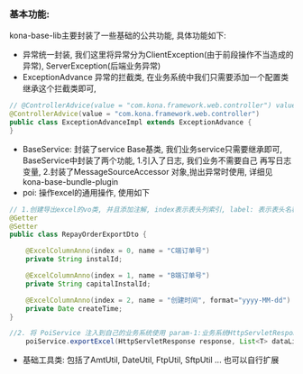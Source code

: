 ### 基本功能:
kona-base-lib主要封装了一些基础的公共功能, 具体功能如下:
- 异常统一封装, 我们这里将异常分为ClientException(由于前段操作不当造成的异常), ServerException(后端业务异常)
- ExceptionAdvance 异常的拦截类, 在业务系统中我们只需要添加一个配置类继承这个拦截类即可, 

```java
// @ControllerAdvice(value = "com.kona.framework.web.controller") value 代表要被拦截的包, 一般是异常在controller统一拦截处理
@ControllerAdvice(value = "com.kona.framework.web.controller")
public class ExceptionAdvanceImpl extends ExceptionAdvance {
}
```
- BaseService: 封装了service Base基类, 我们业务service只需要继承即可, BaseService中封装了两个功能, 1.引入了日志, 我们业务不需要自己
再写日志变量, 2.封装了MessageSourceAccessor 对象,抛出异常时使用, 详细见kona-base-bundle-plugin
- poi: 操作excel的通用操作, 使用如下

```java
// 1.创建导出excel的vo类, 并且添加注解, index表示表头列索引, label: 表示表头名称, 如果是日期还需要添加format,不添加默认为yyyy-MM-dd HH:mm:ss
@Getter
@Setter
public class RepayOrderExportDto {

    @ExcelColumnAnno(index = 0, name = "C端订单号")
    private String instalId;

    @ExcelColumnAnno(index = 1, name = "B端订单号")
    private String capitalInstalId;

    @ExcelColumnAnno(index = 2, name = "创建时间", format="yyyy-MM-dd")
    private Date createTime;
}

//2. 将 PoiService 注入到自己的业务系统使用 param-1:业务系统HttpServletResponse param-2: 要导出的数据 param-3: 导出数据类型的class
    poiService.exportExcel(HttpServletResponse response, List<T> dataList, Class clazz);
```
- 基础工具类: 包括了AmtUtil, DateUtil, FtpUtil, SftpUtil ... 也可以自行扩展
